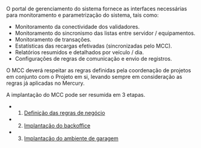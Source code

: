 O portal de gerenciamento do sistema fornece as interfaces necessárias para monitoramento e parametrização do sistema, tais como:

- Monitoramento da conectividade dos validadores.
- Monitoramento do sincronismo das listas entre servidor / equipamentos.
- Monitoramento de transações.
- Estatísticas das recargas efetivadas (sincronizadas pelo MCC).
- Relatórios resumidos e detalhados por veículo / dia.
- Configurações de regras de comunicação e envio de registros.


O MCC deverá respeitar as regras definidas pela coordenação de projetos em conjunto com o Projeto em si, levando sempre em consideração as regras já aplicadas no Mercury.


A implantação do MCC pode ser resumida em 3 etapas.

- 1. [Definição das regras de negócio](/MCC-%2D-Mercury-Cloud-Center/1.-Regras-de-negócios)
- 2. [Implantação do backoffice](/MCC-%2D-Mercury-Cloud-Center/2.-Implantação-da-Infraestrutura-e-backoffice)
- 3. [Implantação do ambiente de garagem](/MCC-%2D-Mercury-Cloud-Center/MCC-%2D-3.-Infraestrutura-e-Ambiente-de-Garagem)